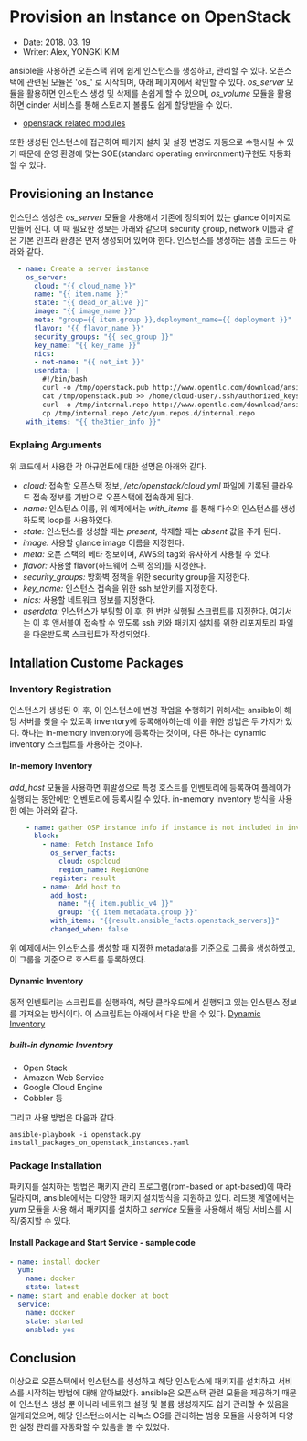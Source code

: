 # Provision an Instance on OpenStack
- Date: 2018. 03. 19
- Writer: Alex, YONGKI KIM

ansible을 사용하면 오픈스택 위에 쉽게 인스턴스를 생성하고, 관리할 수 있다. 오픈스택에 관련된 모듈은 'os_' 로 시작되며, 아래 페이지에서 확인할 수 있다.
*os_server* 모듈을 활용하면 인스턴스 생성 및 삭제를 손쉽게 할 수 있으며, *os_volume* 모듈을 활용하면 cinder 서비스를 통해 스토리지 볼륨도 쉽게 할당받을 수 있다.
- [openstack related modules](http://docs.ansible.com/ansible/latest/list_of_cloud_modules.html#openstack)

또한 생성된 인스턴스에 접근하여 패키지 설치 및 설정 변경도 자동으로 수행시킬 수 있기 때문에 운영 환경에 맞는 SOE(standard operating environment)구현도 자동화할 수 있다.


## Provisioning an Instance
인스턴스 생성은 *os_server* 모듈을 사용해서 기존에 정의되어 있는 glance 이미지로 만들어 진다. 이 때 필요한 정보는 아래와 같으며 security group, network 이름과 같은 기본 인프라 환경은 먼저 생성되어 있어야 한다.
인스턴스를 생성하는 샘플 코드는 아래와 같다.

``` yaml
  - name: Create a server instance
    os_server:
      cloud: "{{ cloud_name }}"
      name: "{{ item.name }}"
      state: "{{ dead_or_alive }}"
      image: "{{ image_name }}"
      meta: "group={{ item.group }},deployment_name={{ deployment }}"
      flavor: "{{ flavor_name }}"
      security_groups: "{{ sec_group }}"
      key_name: "{{ key_name }}"
      nics:
      - net-name: "{{ net_int }}"
      userdata: |
        #!/bin/bash
        curl -o /tmp/openstack.pub http://www.opentlc.com/download/ansible_bootcamp/openstack_keys/openstack.pub
        cat /tmp/openstack.pub >> /home/cloud-user/.ssh/authorized_keys
        curl -o /tmp/internal.repo http://www.opentlc.com/download/ansible_bootcamp/repo/internal.repo
        cp /tmp/internal.repo /etc/yum.repos.d/internal.repo
    with_items: "{{ the3tier_info }}"
```

### Explaing Arguments
위 코드에서 사용한 각 아규먼트에 대한 설명은 아래와 같다.
- *cloud:* 접속할 오픈스택 정보,  */etc/openstack/cloud.yml* 파일에 기록된 클라우드 접속 정보를 기반으로 오픈스택에 접속하게 된다.
- *name:* 인스턴스 이름, 위 예제에서는 *with_items* 를 통해 다수의 인스턴스를 생성하도록 loop를 사용하였다.
- *state:* 인스턴스를 생성할 때는 *present*, 삭제할 때는 *absent* 값을 주게 된다.
- *image:* 사용할 glance image 이름을 지정한다.
- *meta:* 오픈 스택의 메타 정보이며, AWS의 tag와 유사하게 사용될 수 있다.
- *flavor:* 사용할 flavor(하드웨어 스펙 정의)를 지정한다.
- *security_groups:* 방화벽 정책을 위한 security group을 지정한다.
- *key_name:* 인스턴스 접속을 위한 ssh 보안키를 지정한다.
- *nics:* 사용할 네트워크 정보를 지정한다.
- *userdata:* 인스턴스가 부팅할 이 후, 한 번만 실행될 스크립트를 지정한다. 여기서는 이 후 앤서블이 접속할 수 있도록 ssh 키와 패키지 설치를 위한 리포지토리 파일을 다운받도록 스크립트가 작성되었다.

## Intallation Custome Packages
### Inventory Registration
인스턴스가 생성된 이 후, 이 인스턴스에 변경 작업을 수행하기 위해서는 ansible이 해당 서버를 찾을 수 있도록 inventory에 등록해야하는데 이를 위한 방법은 두 가지가 있다. 하나는 in-memory inventory에 등록하는 것이며, 다른 하나는 dynamic inventory 스크립트를 사용하는 것이다.

#### In-memory Inventory
*add_host* 모듈을 사용하면 휘발성으로 특정 호스트를 인벤토리에 등록하여 플레이가 실행되는 동안에만 인벤토리에 등록시킬 수 있다.
in-memory inventory 방식을 사용한 예는 아래와 같다.

``` yaml
    - name: gather OSP instance info if instance is not included in inventory 
      block:
        - name: Fetch Instance Info
          os_server_facts:
            cloud: ospcloud
            region_name: RegionOne
          register: result
        - name: Add host to
          add_host:
            name: "{{ item.public_v4 }}"
            group: "{{ item.metadata.group }}"
          with_items: "{{result.ansible_facts.openstack_servers}}"
          changed_when: false
```
위 예제에서는 인스턴스를 생성할 때 지정한 metadata를 기준으로 그룹을 생성하였고, 이 그룹을 기준으로 호스트를 등록하였다.

#### Dynamic Inventory
동적 인벤토리는 스크립트를 실행하여, 해당 클라우드에서 실행되고 있는 인스턴스 정보를 가져오는 방식이다. 이 스크립트는 아래에서 다운 받을 수 있다.
[Dynamic Inventory](http://docs.ansible.com/ansible/latest/intro_dynamic_inventory.html)

##### built-in dynamic Inventory
- Open Stack 
- Amazon Web Service
- Google Cloud Engine
- Cobbler 등

그리고 사용 방법은 다음과 같다.
``` shell
ansible-playbook -i openstack.py install_packages_on_openstack_instances.yaml
```
### Package Installation
패키지를 설치하는 방법은 패키지 관리 프로그램(rpm-based or apt-based)에 따라 달라지며, ansible에서는 다양한 패키지 설치방식을 지원하고 있다. 레드햇 계열에서는 *yum* 모듈을 사용
해서 패키지를 설치하고 *service* 모듈을 사용해서 해당 서비스를 시작/중지할 수 있다.

#### Install Package and Start Service - sample code
``` yaml
- name: install docker
  yum:
    name: docker
    state: latest
- name: start and enable docker at boot
  service:
    name: docker
    state: started
    enabled: yes
```

## Conclusion
이상으로 오픈스택에서 인스턴스를 생성하고 해당 인스턴스에 패키지를 설치하고 서비스를 시작하는 방법에 대해 알아보았다.
ansible은 오픈스택 관련 모듈을 제공하기 때문에 인스턴스 생성 뿐 아니라 네트워크 설정 및 볼륨 생성까지도 쉽게 관리할 수 있음을 알게되었으며, 해당 인스턴스에서는 리눅스 OS를 관리하는 범용 모듈을 사용하여 다양한 설정 관리를 자동화할 수 있음을 볼 수 있었다. 

